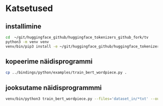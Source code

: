 # Katsetused

## installimine

```bash
cd  ~/git/huggingface_github/huggingface_tokenizers_github_fork/tv
python3 -m venv venv
venv/bin/pip3 install -e ~/git/huggingface_github/huggingface_tokenizers_github_fork/bindings/python
```

## kopeerime näidisprogrammi

```bash
cp ../bindings/python/examples/train_bert_wordpiece.py .
```

## jooksutame näidisprogrammmi

```bash
venv/bin/python3 train_bert_wordpiece.py --files='dataset_in/*txt' --out=vocab_out/
```
